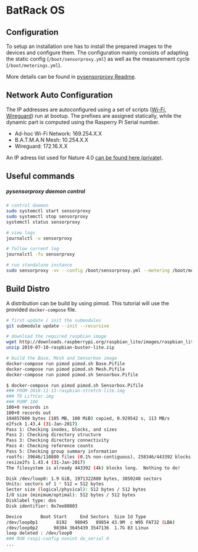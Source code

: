 # BatRack OS

## Configuration

To setup an installation one has to install the prepared images to the devices and configure them. The configuration mainly consists of adapting the static config (`/boot/sensorproxy.yml`) as well as the measurement cycle (`/boot/meterings.yml`).

More details can be found in [pysensorproxy Readme](https://github.com/nature40/pysensorproxy).

## Network Auto Configuration

The IP addresses are autoconfigured using a set of scripts ([Wi-Fi](https://github.com/Nature40/Sensorboxes-Images/blob/master/Mesh/etc/network/interfaces.d/adhoc.sh), [Wireguard](https://github.com/Nature40/Sensorboxes-Images/blob/097da475bb3748acea959cec190717a0ae4b5ee1/Base/etc/wireguard/nature40.conf.sh)) run at bootup. The prefixes are assigned statically, while the dynamic part is computed using the Rasperry Pi Serial number. 

  - Ad-hoc Wi-Fi Network: 169.254.X.X
  - B.A.T.M.A.N Mesh: 10.254.X.X
  - Wireguard: 172.16.X.X
 
An IP adress list used for Nature 4.0 [can be found here (private)](https://github.com/Nature40/Sensorboxes-Config/blob/master/hosts).

## Useful commands

##### pysensorproxy daemon control

```bash
# control daemon
sudo systemctl start sensorproxy
sudo systemctl stop sensorproxy
systemctl status sensorproxy

# view logs
journalctl -u sensorproxy

# follow current log
journalctl -fu sensorproxy

# run standalone instance
sudo sensorproxy -vv --config /boot/sensorproxy.yml --metering /boot/meterings.yml
```

## Build Distro

A distribution can be build by using pimod. This tutorial will use the provided `docker-compose` file.

```bash
# first update / init the submodules
git submodule update --init --recursive

# download the required raspbian image
wget http://downloads.raspberrypi.org/raspbian_lite/images/raspbian_lite-2019-07-12/2019-07-10-raspbian-buster-lite.zip
unzip 2019-07-10-raspbian-buster-lite.zip

# build the Base, Mesh and Sensorbox image
docker-compose run pimod pimod.sh Base.Pifile
docker-compose run pimod pimod.sh Mesh.Pifile
docker-compose run pimod pimod.sh Sensorbox.Pifile
```

```bash
$ docker-compose run pimod pimod.sh Sensorbox.Pifile
### FROM 2018-11-13-raspbian-stretch-lite.img
### TO LiftCar.img
### PUMP 100
100+0 records in
100+0 records out
104857600 bytes (105 MB, 100 MiB) copied, 0.929542 s, 113 MB/s
e2fsck 1.43.4 (31-Jan-2017)
Pass 1: Checking inodes, blocks, and sizes
Pass 2: Checking directory structure
Pass 3: Checking directory connectivity
Pass 4: Checking reference counts
Pass 5: Checking group summary information
rootfs: 39646/110880 files (0.1% non-contiguous), 258346/443392 blocks
resize2fs 1.43.4 (31-Jan-2017)
The filesystem is already 443392 (4k) blocks long.  Nothing to do!

Disk /dev/loop0: 1.9 GiB, 1971322880 bytes, 3850240 sectors
Units: sectors of 1 * 512 = 512 bytes
Sector size (logical/physical): 512 bytes / 512 bytes
I/O size (minimum/optimal): 512 bytes / 512 bytes
Disklabel type: dos
Disk identifier: 0x7ee80803

Device       Boot Start     End Sectors  Size Id Type
/dev/loop0p1       8192   98045   89854 43.9M  c W95 FAT32 (LBA)
/dev/loop0p2      98304 3645439 3547136  1.7G 83 Linux
loop deleted : /dev/loop0
### RUN raspi-config nonint do_serial 0
...
```
